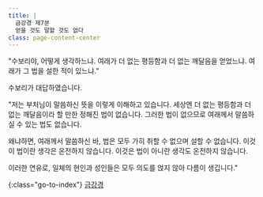 ```yaml
---
title: |
  금강경 제7분
  얻을 것도 말할 것도 없다
class: page-content-center
---
```


"수보리야, 어떻게 생각하느냐.
여래가 더 없는 평등함과 더 없는 깨달음을 얻었느냐.
여래가 그 법을 설한 적이 있느냐."

수보리가 대답하였습니다.

"저는 부처님이 말씀하신 뜻을 이렇게 이해하고 있습니다.
세상엔 더 없는 평등함과 더 없는 깨달음이라 할 만한 정해진 법이 없습니다.
그러한 법이 없으므로 여래께서 말씀하실 수 있는 법도 없습니다.

왜냐하면, 여래께서 말씀하신 바,
법은 모두 가히 취할 수 없으며 설할 수 없습니다.
이것이 법이란 생각은 온전하지 않습니다.
이것은 법이 아니란 생각도 온전하지 않습니다.

이러한 연유로,
일체의 현인과 성인들은 모두 의도를 얹지 않아
다름이 생깁니다."


{:class="go-to-index"}
[금강경](index)